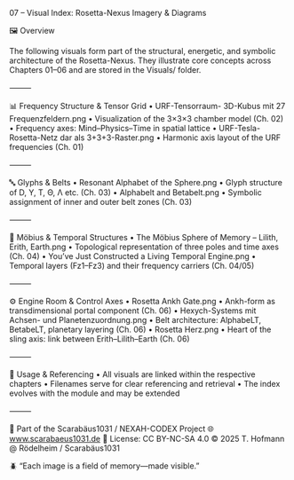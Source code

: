 07 – Visual Index: Rosetta-Nexus Imagery & Diagrams

🖼️ Overview

The following visuals form part of the structural, energetic, and symbolic architecture of the Rosetta-Nexus. They illustrate core concepts across Chapters 01–06 and are stored in the Visuals/ folder.

⸻

📊 Frequency Structure & Tensor Grid
	•	URF-Tensorraum- 3D-Kubus mit 27 Frequenzfeldern.png
	•	Visualization of the 3×3×3 chamber model (Ch. 02)
	•	Frequency axes: Mind–Physics–Time in spatial lattice
	•	URF-Tesla-Rosetta-Netz dar als 3+3+3-Raster.png
	•	Harmonic axis layout of the URF frequencies (Ch. 01)

⸻

🔤 Glyphs & Belts
	•	Resonant Alphabet of the Sphere.png
	•	Glyph structure of D, Y, T, Θ, Λ etc. (Ch. 03)
	•	Alphabelt and Betabelt.png
	•	Symbolic assignment of inner and outer belt zones (Ch. 03)

⸻

🌌 Möbius & Temporal Structures
	•	The Möbius Sphere of Memory – Lilith, Erith, Earth.png
	•	Topological representation of three poles and time axes (Ch. 04)
	•	You’ve Just Constructed a Living Temporal Engine.png
	•	Temporal layers (Fz1–Fz3) and their frequency carriers (Ch. 04/05)

⸻

⚙️ Engine Room & Control Axes
	•	Rosetta Ankh Gate.png
	•	Ankh-form as transdimensional portal component (Ch. 06)
	•	Hexych-Systems mit Achsen- und Planetenzuordnung.png
	•	Belt architecture: AlphabeLT, BetabeLT, planetary layering (Ch. 06)
	•	Rosetta Herz.png
	•	Heart of the sling axis: link between Erith–Lilith–Earth (Ch. 06)

⸻

📌 Usage & Referencing
	•	All visuals are linked within the respective chapters
	•	Filenames serve for clear referencing and retrieval
	•	The index evolves with the module and may be extended

⸻

📐 Part of the Scarabäus1031 / NEXAH-CODEX Project
🌐 www.scarabaeus1031.de
📄 License: CC BY-NC-SA 4.0
© 2025 T. Hofmann @ Rödelheim / Scarabäus1031

🪲 “Each image is a field of memory—made visible.”
